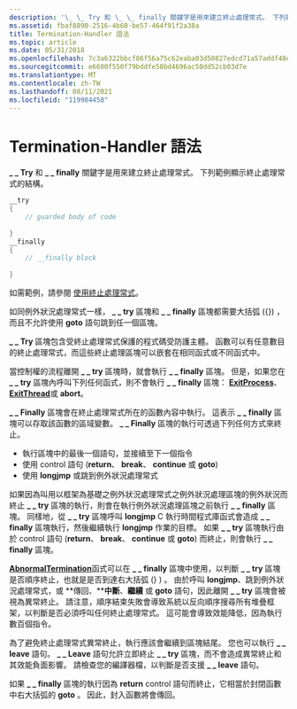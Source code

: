```yaml
---
description: '\_ \_ Try 和 \_ \_ finally 關鍵字是用來建立終止處理常式。 下列範例顯示終止處理常式的結構。'
ms.assetid: fbaf8890-2516-4b60-be57-464f91f2a38a
title: Termination-Handler 語法
ms.topic: article
ms.date: 05/31/2018
ms.openlocfilehash: 7c3a6322bbcf86f56a75c62eaba03d50827edcd71a57addf48ef3777c7687796
ms.sourcegitcommit: e6600f550f79bddfe58bd4696ac50dd52cb03d7e
ms.translationtype: MT
ms.contentlocale: zh-TW
ms.lasthandoff: 08/11/2021
ms.locfileid: "119984458"
---
```

# <a name="termination-handler-syntax"></a>Termination-Handler 語法

**\_ \_ Try** 和 **\_ \_ finally** 關鍵字是用來建立終止處理常式。 下列範例顯示終止處理常式的結構。


```C++
__try 
{ 
    // guarded body of code 
 
} 
__finally 
{ 
    // __finally block 
 
}
```



如需範例，請參閱 [使用終止處理常式](using-a-termination-handler.md)。

如同例外狀況處理常式一樣， **\_ \_ try** 區塊和 **\_ \_ finally** 區塊都需要大括弧 ({}) ，而且不允許使用 **goto** 語句跳到任一個區塊。

**\_ \_ Try** 區塊包含受終止處理常式保護的程式碼受防護主體。 函數可以有任意數目的終止處理常式，而這些終止處理區塊可以嵌套在相同函式或不同函式中。

當控制權的流程離開 **\_ \_ try** 區塊時，就會執行 **\_ \_ finally** 區塊。 但是，如果您在 **\_ \_ try** 區塊內呼叫下列任何函式，則不會執行 **\_ \_ finally** 區塊： [**ExitProcess**](/windows/win32/api/processthreadsapi/nf-processthreadsapi-exitprocess)、 [**ExitThread**](/windows/win32/api/processthreadsapi/nf-processthreadsapi-exitthread)或 **abort**。

**\_ \_ Finally** 區塊會在終止處理常式所在的函數內容中執行。 這表示 **\_ \_ finally** 區塊可以存取該函數的區域變數。 **\_ \_ Finally** 區塊的執行可透過下列任何方式來終止。

-   執行區塊中的最後一個語句，並接續至下一個指令
-   使用 control 語句 (**return**、 **break**、 **continue** 或 **goto**) 
-   使用 **longjmp** 或跳到例外狀況處理常式

如果因為叫用以框架為基礎之例外狀況處理常式之例外狀況處理區塊的例外狀況而終止 **\_ \_ try** 區塊的執行，則會在執行例外狀況處理區塊之前執行 **\_ \_ finally** 區塊。 同樣地，從 **\_ \_ try** 區塊呼叫 **longjmp** C 執行時間程式庫函式會造成 **\_ \_ finally** 區塊執行，然後繼續執行 **longjmp** 作業的目標。 如果 **\_ \_ try** 區塊執行由於 control 語句 (**return**、 **break**、 **continue** 或 **goto**) 而終止，則會執行 **\_ \_ finally** 區塊。

[**AbnormalTermination**](abnormaltermination.md)函式可以在 **\_ \_ finally** 區塊中使用，以判斷 **\_ \_ try** 區塊是否順序終止，也就是是否到達右大括弧 (} ) 。 由於呼叫 **longjmp**、跳到例外狀況處理常式，或 **傳回、****中斷**、**繼續** 或 **goto** 語句，因此離開 **\_ \_ try** 區塊會被視為異常終止。 請注意，順序結束失敗會導致系統以反向順序搜尋所有堆疊框架，以判斷是否必須呼叫任何終止處理常式。 這可能會導致效能降低，因為執行數百個指令。

為了避免終止處理常式異常終止，執行應該會繼續到區塊結尾。 您也可以執行 **\_ \_ leave** 語句。 **\_ \_ Leave** 語句允許立即終止 **\_ \_ try** 區塊，而不會造成異常終止和其效能負面影響。 請檢查您的編譯器檔，以判斷是否支援 **\_ \_ leave** 語句。

如果 **\_ \_ finally** 區塊的執行因為 **return** control 語句而終止，它相當於封閉函數中右大括弧的 **goto** 。 因此，封入函數將會傳回。

 

 

